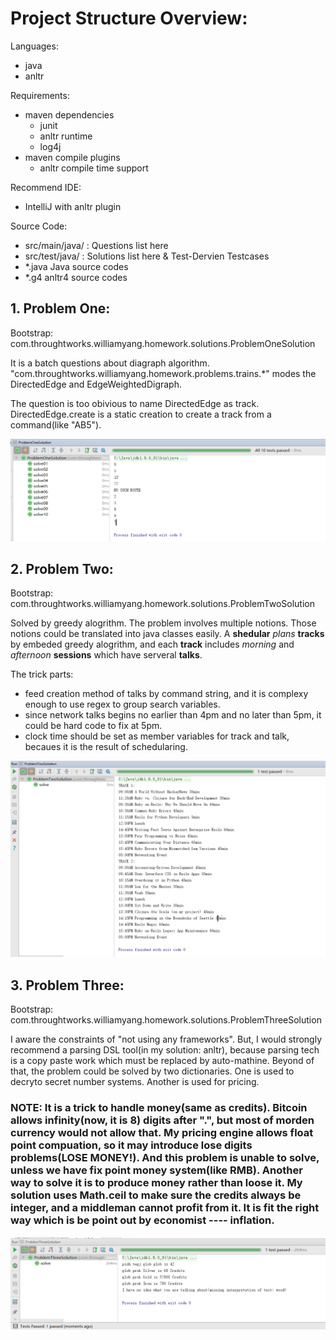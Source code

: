 # Project Structure Overview:

Languages:
* java
* anltr

Requirements:

* maven dependencies
  * junit
  * anltr runtime
  * log4j
* maven compile plugins
  * anltr compile time support
  
Recommend IDE:

* IntelliJ with anltr plugin

Source Code:

* src/main/java/ : Questions list here
* src/test/java/ : Solutions list here & Test-Dervien Testcases
* *.java Java source codes
* *.g4 anltr4 source codes

## 1. Problem One:

Bootstrap: com.throughtworks.williamyang.homework.solutions.ProblemOneSolution

It is a batch questions about diagraph algorithm. "com.throughtworks.williamyang.homework.problems.trains.*" modes the DirectedEdge and EdgeWeightedDigraph.

The question is too obivious to name DirectedEdge as track. DirectedEdge.create is a static creation to create a track from a command(like "AB5").

![Proof of Solution](/images/screenshot_of_1.PNG)

## 2. Problem Two:

Bootstrap: com.throughtworks.williamyang.homework.solutions.ProblemTwoSolution

Solved by greedy alogrithm. The problem involves multiple notions. Those notions could be translated into java classes easily. A **shedular** *plans* **tracks** by embeded greedy alogrithm, and each **track** includes *morning* and *afternoon* **sessions** which have serveral **talks**. 

The trick parts:

* feed creation method of talks by command string, and it is complexy enough to use regex to group search variables.
* since network talks begins no earlier than 4pm and no later than 5pm, it could be hard code to fix at 5pm. 
* clock time should be set as member variables for track and talk, becaues it is the result of schedularing.

![Proof of Solution](/images/screenshot_of_2.PNG)

## 3. Problem Three:

Bootstrap: com.throughtworks.williamyang.homework.solutions.ProblemThreeSolution

I aware the constraints of "not using any frameworks". But, I would strongly recommend a parsing DSL tool(in my solution: anltr), because parsing tech is a copy paste work which must be replaced by auto-mathine. Beyond of that, the problem could be solved by two dictionaries. One is used to decryto secret number systems. Another is used for pricing. 

### NOTE: It is a trick to handle money(same as credits). Bitcoin allows infinity(now, it is 8) digits after ".", but most of morden currency would not allow that. My pricing engine allows float point compuation, so it may introduce lose digits problems(LOSE MONEY!). And this problem is unable to solve, unless we have fix point money system(like RMB). Another way to solve it is to produce money rather than loose it. My solution uses Math.ceil to make sure the credits always be integer, and a middleman cannot profit from it. It is fit the right way which is be point out by economist ---- inflation. 

![Proof of Solution](/images/screenshot_of_3.PNG)


